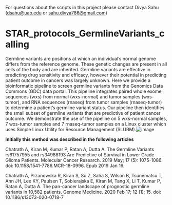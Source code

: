 For questions about the scripts in this project please contact Divya Sahu (dsahu@uab.edu or sahu.divya786@gmail.com)

# STAR_protocols_GermlineVariants_calling

Germline variants are positions at which an individual’s normal genome differs from the reference genome. These genetic changes are present in all cells of the body and are inherited. Germline variants are effective in predicting drug sensitivity and efficacy, however their potential in predicting patient outcome in cancers was largely unknown. Here we provide a bioinformatic pipeline to screen germline variants from the Genomics Data Commons (GDC) data portal. This pipeline integrates paired whole exome sequences (wxs) from normal (wxs-normal) and tumor samples (wxs-tumor), and RNA sequences (rnaseq) from tumor samples (rnaseq-tumor) to determine a patient’s germline variant status. Our pipeline then identifies the small subset of germline variants that are predictive of patient cancer outcome. We demonstrate the use of the pipeline on 5 wxs-normal samples, 7 wxs-tumor samples and 7 rnaseq-tumor samples on a Linux cluster which uses Simple Linux Utility for Resource Management (SLURM).![image](https://user-images.githubusercontent.com/92824345/151271049-bf398039-d344-4eaf-b239-eca5dbf3e33e.png)

**Initially this method was described in the following articles**

Chatrath A, Kiran M, Kumar P, Ratan A, Dutta A. The Germline Variants rs61757955 and rs34988193 Are Predictive of Survival in Lower Grade Glioma Patients. Molecular Cancer Research. 2019 May; 17 (5): 1075-1086. doi: 10.1158/1541-7786.MCR-18-0996. Epub 2019 Jan 16.

Chatrath A, Przanowska R, Kiran S, Su Z, Saha S, Wilson B, Tsunematsu T, Ahn JH, Lee KY, Paulsen T, Sobierajska E, Kiran M, Tang X, Li T, Kumar P, Ratan A, Dutta A. The pan-cancer landscape of prognostic germline variants in 10,582 patients. Genome Medicine. 2020 Feb 17; 12 (1); 15. doi: 10.1186/s13073-020-0718-7




